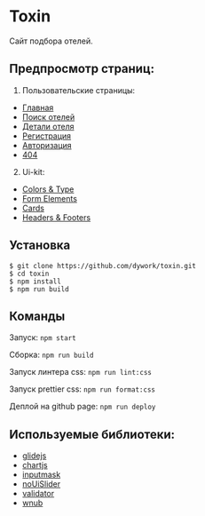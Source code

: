 # Toxin

Сайт подбора отелей.

## Предпросмотр страниц:

1. Пользовательские страницы:
  - [Главная](https://dywork.github.io/toxin/)
  - [Поиск отелей](https://dywork.github.io/toxin/rooms)
  - [Детали отеля](https://dywork.github.io/toxin/room-details)
  - [Регистрация](https://dywork.github.io/toxin/registration)
  - [Авторизация](https://dywork.github.io/toxin/auth)
  - [404](https://dywork.github.io/toxin/not-found-page.html)

2. Ui-kit:
  - [Colors & Type](https://dywork.github.io/toxin/colors-and-type)
  - [Form Elements](https://dywork.github.io/toxin/form-elements)
  - [Cards](https://dywork.github.io/toxin/cards)
  - [Headers & Footers](https://dywork.github.io/toxin/headers-and-footers)
  
## Установка

```
$ git clone https://github.com/dywork/toxin.git
$ cd toxin
$ npm install
$ npm run build
```

## Команды

Запуск: 
`npm start`

Сборка: 
`npm run build`

Запуск линтера css:
`npm run lint:css`

Запуск prettier css:
`npm run format:css`

Деплой на github page: 
`npm run deploy`

## Используемые библиотеки:
- [glidejs](https://github.com/glidejs/glide)
- [chartjs](https://github.com/chartjs/Chart.js)
- [inputmask](https://github.com/RobinHerbots/Inputmask)
- [noUiSlider](https://github.com/leongersen/noUiSlider)
- [validator](https://github.com/chriso/validator.js)
- [wnub](https://github.com/leongersen/wnumb)

